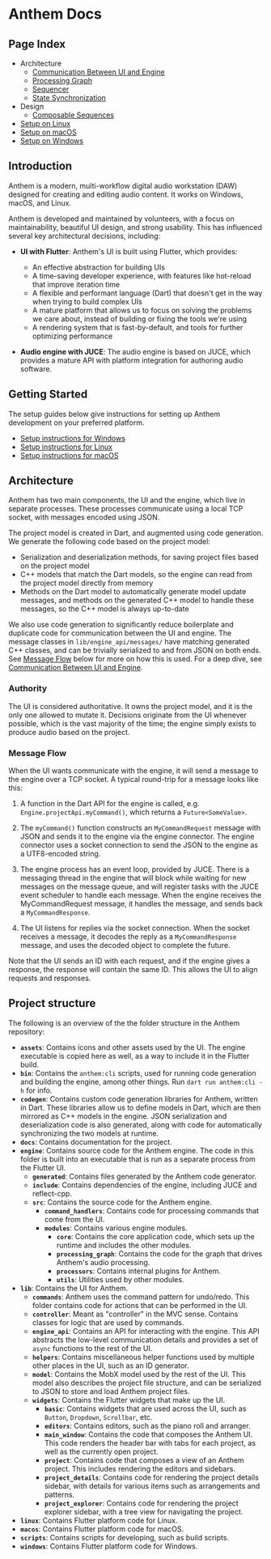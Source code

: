 # Anthem Docs

## Page Index

- Architecture
  - [Communication Between UI and Engine](./architecture/communication_between_ui_and_engine.md)
  - [Processing Graph](./architecture/processing_graph.md)
  - [Sequencer](./architecture/sequencer.md)
  - [State Synchronization](./architecture/state_synchronization.md)
- Design
  - [Composable Sequences](./design/composable_sequences.md)
- [Setup on Linux](./setup_linux.md)
- [Setup on macOS](./setup_macos.md)
- [Setup on Windows](./setup_windows.md)

## Introduction

Anthem is a modern, multi-workflow digital audio workstation (DAW) designed for creating and editing audio content. It works on Windows, macOS, and Linux.

Anthem is developed and maintained by volunteers, with a focus on maintainability, beautiful UI design, and strong usability. This has influenced several key architectural decisions, including:

- **UI with Flutter**: Anthem's UI is built using Flutter, which provides:
  - An effective abstraction for building UIs
  - A time-saving developer experience, with features like hot-reload that improve iteration time
  - A flexible and performant language (Dart) that doesn't get in the way when trying to build complex UIs
  - A mature platform that allows us to focus on solving the problems we care about, instead of building or fixing the tools we're using
  - A rendering system that is fast-by-default, and tools for further optimizing performance

- **Audio engine with JUCE**: The audio engine is based on JUCE, which provides a mature API with platform integration for authoring audio software.

## Getting Started

The setup guides below give instructions for setting up Anthem development on your preferred platform.

- [Setup instructions for Windows](./setup_windows.md)
- [Setup instructions for Linux](./setup_linux.md)
- [Setup instructions for macOS](./setup_macos.md)

## Architecture

Anthem has two main components, the UI and the engine, which live in separate processes. These processes communicate using a local TCP socket, with messages encoded using JSON.

The project model is created in Dart, and augmented using code generation. We generate the following code based on the project model:
- Serialization and deserialization methods, for saving project files based on the project model
- C++ models that match the Dart models, so the engine can read from the project model directly from memory
- Methods on the Dart model to automatically generate model update messages, and methods on the generated C++ model to handle these messages, so the C++ model is always up-to-date

We also use code generation to significantly reduce boilerplate and duplicate code for communication between the UI and engine. The message classes in `lib/engine_api/messages/` have matching generated C++ classes, and can be trivially serialized to and from JSON on both ends. See [Message Flow](#Message-Flow) below for more on how this is used. For a deep dive, see [Communication Between UI and Engine](./architecture/communication_between_ui_and_engine.md).

### Authority

The UI is considered authoritative. It owns the project model, and it is the only one allowed to mutate it. Decisions originate from the UI whenever possible, which is the vast majority of the time; the engine simply exists to produce audio based on the project.

### Message Flow

When the UI wants communicate with the engine, it will send a message to the engine over a TCP socket. A typical round-trip for a message looks like this:

1. A function in the Dart API for the engine is called, e.g. `Engine.projectApi.myCommand()`, which returns a `Future<SomeValue>`.

2. The `myCommand()` function constructs an `MyCommandRequest` message with JSON and sends it to the engine via the engine connector. The engine connector uses a socket connection to send the JSON to the engine as a UTF8-encoded string.

3. The engine process has an event loop, provided by JUCE. There is a messaging thread in the engine that will block while waiting for new messages on the message queue, and will register tasks with the JUCE event scheduler to handle each message. When the engine receives the MyCommandRequest message, it handles the message, and sends back a `MyCommandResponse`.

4. The UI listens for replies via the socket connection. When the socket receives a message, it decodes the reply as a `MyCommandResponse` message, and uses the decoded object to complete the future.

Note that the UI sends an ID with each request, and if the engine gives a response, the response will contain the same ID. This allows the UI to align requests and responses.

## Project structure

The following is an overview of the the folder structure in the Anthem repository:

- **`assets`**: Contains icons and other assets used by the UI. The engine executable is copied here as well, as a way to include it in the Flutter build.
- **`bin`**: Contains the `anthem:cli` scripts, used for running code generation and building the engine, among other things. Run `dart run anthem:cli -h` for info.
- **`codegen`**: Contains custom code generation libraries for Anthem, written in Dart. These libraries allow us to define models in Dart, which are then mirrored as C++ models in the engine. JSON serialization and deserialization code is also generated, along with code for automatically synchronizing the two models at runtime.
- **`docs`**: Contains documentation for the project.
- **`engine`**: Contains source code for the Anthem engine. The code in this folder is built into an executable that is run as a separate process from the Flutter UI.
  - **`generated`**: Contains files generated by the Anthem code generator.
  - **`include`**: Contains dependencies of the engine, including JUCE and reflect-cpp.
  - **`src`**: Contains the source code for the Anthem engine.
    - **`command_handlers`**: Contains code for processing commands that come from the UI.
    - **`modules`**: Contains various engine modules.
      - **`core`**: Contains the core application code, which sets up the runtime and includes the other modules.
      - **`processing_graph`**: Contains the code for the graph that drives Anthem's audio processing.
      - **`processors`**: Contains internal plugins for Anthem.
      - **`utils`**: Utilities used by other modules.
- **`lib`**: Contains the UI for Anthem.
  - **`commands`**: Anthem uses the command pattern for undo/redo. This folder contains code for actions that can be performed in the UI.
  - **`controller`**: Meant as "controller" in the MVC sense. Contains classes for logic that are used by commands.
  - **`engine_api`**: Contains an API for interacting with the engine. This API abstracts the low-level communication details and provides a set of `async` functions to the rest of the UI.
  - **`helpers`**: Contains miscellaneous helper functions used by multiple other places in the UI, such as an ID generator.
  - **`model`**: Contains the MobX model used by the rest of the UI. This model also describes the project file structure, and can be serialized to JSON to store and load Anthem project files.
  - **`widgets`**: Contains the Flutter widgets that make up the UI.
    - **`basic`**: Contains widgets that are used across the UI, such as `Button`, `Dropdown`, `Scrollbar`, etc.
    - **`editors`**: Contains editors, such as the piano roll and arranger.
    - **`main_window`**: Contains the code that composes the Anthem UI. This code renders the header bar with tabs for each project, as well as the currently open project.
    - **`project`**: Contains code that composes a view of an Anthem project. This includes rendering the editors and sidebars.
    - **`project_details`**: Contains code for rendering the project details sidebar, with details for various items such as arrangements and patterns.
    - **`project_explorer`**: Contains code for rendering the project explorer sidebar, with a tree view for navigating the project.
- **`linux`**: Contains Flutter platform code for Linux.
- **`macos`**: Contains Flutter platform code for macOS.
- **`scripts`**: Contains scripts for developing, such as build scripts.
- **`windows`**: Contains Flutter platform code for Windows.
